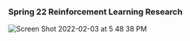 ### Spring 22 Reinforcement Learning Research 
![Screen Shot 2022-02-03 at 5 48 38 PM](https://user-images.githubusercontent.com/70327883/152442288-e2f786de-2e1b-4c87-9978-af8dc3acff96.png)

